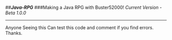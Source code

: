 ##___Java-RPG___
###Making a Java RPG with Buster52000! 
_Current Version - Beta 1.0.0_
<hr>
Anyone Seeing this Can test this code and comment if you find errors. Thanks.

